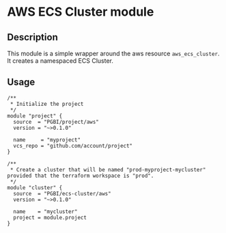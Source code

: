 # AWS ECS Cluster module

## Description

This module is a simple wrapper around the aws resource `aws_ecs_cluster`. It creates a namespaced ECS Cluster.

## Usage

```hcl
/**
 * Initialize the project
 */
module "project" {
  source  = "PGBI/project/aws"
  version = "~>0.1.0"

  name     = "myproject"
  vcs_repo = "github.com/account/project"
}

/**
 * Create a cluster that will be named "prod-myproject-mycluster" provided that the terraform workspace is "prod".
 */
module "cluster" {
  source  = "PGBI/ecs-cluster/aws"
  version = "~>0.1.0"

  name    = "mycluster"
  project = module.project
}
```

